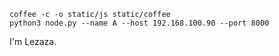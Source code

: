 ```
coffee -c -o static/js static/coffee
python3 node.py --name A --host 192.168.100.90 --port 8000
```

I'm Lezaza.